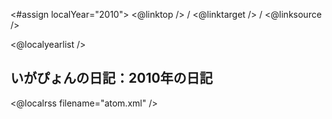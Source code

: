 <#assign localYear="2010">
<@linktop /> 
/ <@linktarget /> 
/ <@linksource /> 

<@localyearlist />

## いがぴょんの日記：2010年の日記

<@localrss filename="atom.xml" />
